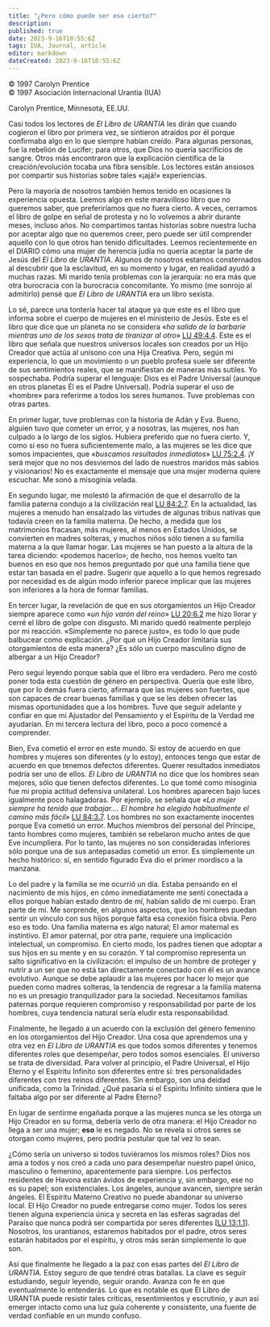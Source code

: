 ```yaml
---
title: "¿Pero cómo puede ser eso cierto?"
description: 
published: true
date: 2023-9-16T10:55:6Z
tags: IUA, Journal, article
editor: markdown
dateCreated: 2023-9-16T10:55:6Z
---
```


<p class="v-card tema v-sheet--gris claro aclarar-3 px-2">© 1997 Carolyn Prentice<br>© 1997 Asociación Internacional Urantia (IUA)</p>

Carolyn Prentice, Minnesota, EE.UU.

Casi todos los lectores de _El Libro de URANTIA_ les dirán que cuando cogieron el libro por primera vez, se sintieron atraídos por él porque confirmaba algo en lo que siempre habían creído. Para algunas personas, fue la rebelión de Lucifer; para otros, que Dios no quería sacrificios de sangre. Otros más encontraron que la explicación científica de la creación/evolución tocaba una fibra sensible. Los lectores están ansiosos por compartir sus historias sobre tales «¡ajá!» experiencias.


Pero la mayoría de nosotros también hemos tenido en ocasiones la experiencia opuesta. Leemos algo en este maravilloso libro que no queremos saber, que preferiríamos que no fuera cierto. A veces, cerramos el libro de golpe en señal de protesta y no lo volvemos a abrir durante meses, incluso años. No compartimos tantas historias sobre nuestra lucha por aceptar algo que no queremos creer, pero puede ser útil comprender aquello con lo que otros han tenido dificultades. Leemos recientemente en el DIARIO cómo una mujer de herencia judía no quería aceptar la parte de Jesús del _El Libro de URANTIA_. Algunos de nosotros estamos consternados al descubrir que la esclavitud, en su momento y lugar, en realidad ayudó a muchas razas. Mi marido tenía problemas con la jerarquía: no era más que otra burocracia con la burocracia concomitante. Yo mismo (me sonrojo al admitirlo) pensé que _El Libro de URANTIA_ era un libro sexista.

Lo sé, parece una tontería hacer tal ataque ya que este es el libro que informa sobre el cuerpo de mujeres en el ministerio de Jesús. Este es el libro que dice que un planeta no se considera «_ha salido de la barbarie mientras uno de los sexos trata de tiranizar al otro_» [LU 49:4.4](/es/The_Urantia_Book/49#p4_4). Este es el libro que señala que nuestros universos locales son creados por un Hijo Creador que actúa al unísono con una Hija Creativa. Pero, según mi experiencia, lo que un movimiento o un pueblo profesa suele ser diferente de sus sentimientos reales, que se manifiestan de maneras más sutiles. Yo sospechaba. Podría superar el lenguaje: Dios es el Padre Universal (aunque en otros planetas Él es el Padre Universal). Podría superar el uso de «hombre» para referirme a todos los seres humanos. Tuve problemas con otras partes.

En primer lugar, tuve problemas con la historia de Adán y Eva. Bueno, alguien tuvo que cometer un error, y a nosotras, las mujeres, nos han culpado a lo largo de los siglos. Hubiera preferido que no fuera cierto. Y, como si eso no fuera suficientemente malo, a las mujeres se les dice que somos impacientes, que «_buscamos resultados inmediatos_» [LU 75:2.4](/es/The_Urantia_Book/75#p2_4). ¡Y será mejor que no nos desviemos del lado de nuestros maridos más sabios y visionarios! No es exactamente el mensaje que una mujer moderna quiere escuchar. Me sonó a misoginia velada.

En segundo lugar, me molestó la afirmación de que el desarrollo de la familia paterna condujo a la civilización real [LU 84:2.7](/es/The_Urantia_Book/84#p2_7). En la actualidad, las mujeres a menudo han ensalzado las virtudes de algunas tribus nativas que todavía creen en la familia materna. De hecho, a medida que los matrimonios fracasan, más mujeres, al menos en Estados Unidos, se convierten en madres solteras, y muchos niños sólo tienen a su familia materna a la que llamar hogar. Las mujeres se han puesto a la altura de la tarea diciendo: «podemos hacerlo»; de hecho, nos hemos vuelto tan buenos en eso que nos hemos preguntado por qué una familia tiene que estar tan basada en el padre. Sugerir que aquello a lo que hemos regresado por necesidad es de algún modo inferior parece implicar que las mujeres son inferiores a la hora de formar familias.

En tercer lugar, la revelación de que en sus otorgamientos un Hijo Creador siempre aparece como «_un hijo varón del reino_» [LU 20:6.2](/es/The_Urantia_Book/20#p6_2) me hizo llorar y cerré el libro de golpe con disgusto. Mi marido quedó realmente perplejo por mi reacción. «Simplemente no parece justo», es todo lo que pude balbucear como explicación. ¿Por qué un Hijo Creador limitaría sus otorgamientos de esta manera? ¿Es sólo un cuerpo masculino digno de albergar a un Hijo Creador?

Pero seguí leyendo porque sabía que el libro era verdadero. Pero me costó poner toda esta cuestión de género en perspectiva. Quería que este libro, que por lo demás fuera cierto, afirmara que las mujeres son fuertes, que son capaces de crear buenas familias y que se les deben ofrecer las mismas oportunidades que a los hombres. Tuve que seguir adelante y confiar en que mi Ajustador del Pensamiento y el Espíritu de la Verdad me ayudarían. En mi tercera lectura del libro, poco a poco comencé a comprender.

Bien, Eva cometió el error en este mundo. Si estoy de acuerdo en que hombres y mujeres son diferentes (y lo estoy), entonces tengo que estar de acuerdo en que tenemos defectos diferentes. Querer resultados inmediatos podría ser uno de ellos. _El Libro de URANTIA_ no dice que los hombres sean mejores, sólo que tienen defectos diferentes. Lo que tomé como misoginia fue mi propia actitud defensiva unilateral. Los hombres aparecen bajo luces igualmente poco halagadoras. Por ejemplo, se señala que _«La mujer siempre ha tenido que trabajar.... El hombre ha elegido habitualmente el camino más fácil_» [LU 84:3.7](/es/The_Urantia_Book/84#p3_7). Los hombres no son exactamente inocentes porque Eva cometió un error. Muchos miembros del personal del Príncipe, tanto hombres como mujeres, también se rebelaron mucho antes de que Eve incumpliera. Por lo tanto, las mujeres no son consideradas inferiores sólo porque una de sus antepasadas cometió un error. Es simplemente un hecho histórico: sí, en sentido figurado Eva dio el primer mordisco a la manzana.

Lo del padre y la familia se me ocurrió un día. Estaba pensando en el nacimiento de mis hijos, en cómo inmediatamente me sentí conectada a ellos porque habían estado dentro de mí, habían salido de mi cuerpo. Eran parte de mí. Me sorprende, en algunos aspectos, que los hombres puedan sentir un vínculo con sus hijos porque falta esa conexión física obvia. Pero eso es todo. Una familia materna es algo natural; El amor maternal es instintivo. El amor paternal, por otra parte, requiere una implicación intelectual, un compromiso. En cierto modo, los padres tienen que adoptar a sus hijos en su mente y en su corazón. Y tal compromiso representa un salto significativo en la civilización: el impulso de un hombre de proteger y nutrir a un ser que no está tan directamente conectado con él es un avance evolutivo. Aunque se debe aplaudir a las mujeres por hacer lo mejor que pueden como madres solteras, la tendencia de regresar a la familia materna no es un presagio tranquilizador para la sociedad. Necesitamos familias paternas porque requieren compromiso y responsabilidad por parte de los hombres, cuya tendencia natural sería eludir esta responsabilidad.

Finalmente, he llegado a un acuerdo con la exclusión del género femenino en los otorgamientos del Hijo Creador. Una cosa que aprendemos una y otra vez en _El Libro de URANTIA_ es que todos somos diferentes y tenemos diferentes roles que desempeñar, pero todos somos esenciales. El universo se trata de diversidad. Para volver al principio, el Padre Universal, el Hijo Eterno y el Espíritu Infinito son diferentes entre sí: tres personalidades diferentes con tres reinos diferentes. Sin embargo, son una deidad unificada, como la Trinidad. ¿Qué pasaría si el Espíritu Infinito sintiera que le faltaba algo por ser diferente al Padre Eterno?

En lugar de sentirme engañada porque a las mujeres nunca se les otorga un Hijo Creador en su forma, debería verlo de otra manera: el Hijo Creador no llega a ser una mujer; **eso** le es negado. No se revela si otros seres se otorgan como mujeres, pero podría postular que tal vez lo sean.

¿Cómo sería un universo si todos tuviéramos los mismos roles? Dios nos ama a todos y nos creó a cada uno para desempeñar nuestro papel único, masculino o femenino, aparentemente para siempre. Los perfectos residentes de Havona están ávidos de experiencia y, sin embargo, ese no es su papel; son existenciales. Los ángeles, aunque avancen, siempre serán ángeles. El Espíritu Materno Creativo no puede abandonar su universo local. El Hijo Creador no puede entregarse como mujer. Todos los seres tienen alguna experiencia única y secreta en las esferas sagradas del Paraíso que nunca podrá ser compartida por seres diferentes [[LU 13:1.1](/es/The_Urantia_Book/13#p1_1)]. Nosotros, los urantianos, estaremos habitados por el padre, otros seres estarán habitados por el espíritu, y otros más serán simplemente lo que son.

Así que finalmente he llegado a la paz con esas partes del _El Libro de URANTIA_. Estoy seguro de que tendré otras batallas. La clave es seguir estudiando, seguir leyendo, seguir orando. Avanza con fe en que eventualmente lo entenderás. Lo que es notable es que El Libro de URANTIA puede resistir tales críticas, resentimientos y escrutinio, y aun así emerger intacto como una luz guía coherente y consistente, una fuente de verdad confiable en un mundo confuso.